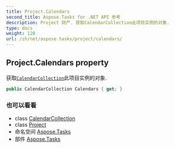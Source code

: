```yaml
---
title: Project.Calendars
second_title: Aspose.Tasks for .NET API 参考
description: Project 财产. 获取CalendarCollection此项目实例的对象.
type: docs
weight: 120
url: /zh/net/aspose.tasks/project/calendars/
---
```

## Project.Calendars property

获取[`CalendarCollection`](../../calendarcollection/)此项目实例的对象.

```csharp
public CalendarCollection Calendars { get; }
```

### 也可以看看

* class [CalendarCollection](../../calendarcollection/)
* class [Project](../)
* 命名空间 [Aspose.Tasks](../../project/)
* 部件 [Aspose.Tasks](../../../)



